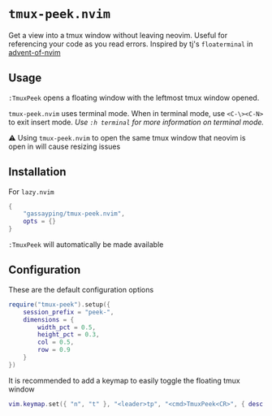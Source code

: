 # `tmux-peek.nvim`

Get a view into a tmux window without leaving neovim. Useful for referencing your code as you read errors. Inspired by tj's `floaterminal` in [advent-of-nvim](https://github.com/tjdevries/advent-of-nvim)

## Usage

`:TmuxPeek` opens a floating window with the leftmost tmux window opened.

`tmux-peek.nvim` uses terminal mode. When in terminal mode, use `<C-\><C-N>` to exit insert mode. *Use `:h terminal` for more information on terminal mode.*

⚠️ Using `tmux-peek.nvim` to open the same tmux window that neovim is open in will cause resizing issues

## Installation

For `lazy.nvim`

```lua
{
    "gassayping/tmux-peek.nvim",
    opts = {}
}
```

`:TmuxPeek` will automatically be made available

## Configuration

These are the default configuration options

```lua
require("tmux-peek").setup({
    session_prefix = "peek-",
    dimensions = {
        width_pct = 0.5,
        height_pct = 0.3,
        col = 0.5,
        row = 0.9
    }
})
```

It is recommended to add a keymap to easily toggle the floating tmux window

```lua
vim.keymap.set({ "n", "t" }, "<leader>tp", "<cmd>TmuxPeek<CR>", { desc = "Toggle floating tmux window" })
```

